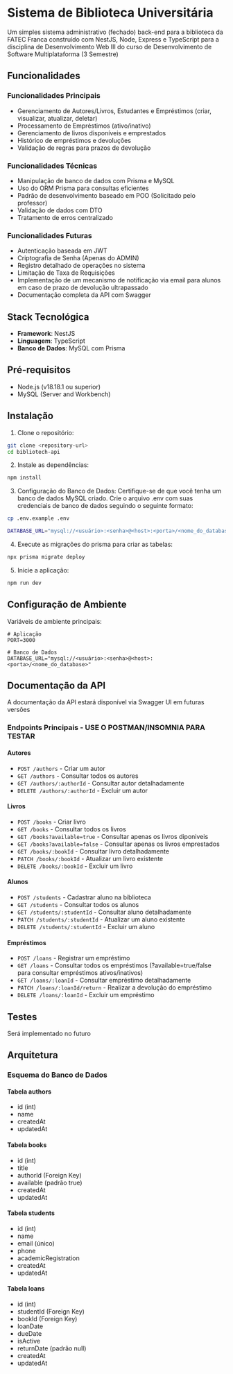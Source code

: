 # Sistema de Biblioteca Universitária

Um simples sistema administrativo (fechado) back-end para a biblioteca da FATEC Franca construído com NestJS, Node, Express e TypeScript para a disciplina de Desenvolvimento Web III do curso de Desenvolvimento de Software Multiplataforma (3 Semestre)

## Funcionalidades

### Funcionalidades Principais

- Gerenciamento de Autores/Livros, Estudantes e Empréstimos (criar, visualizar, atualizar, deletar)
- Processamento de Empréstimos (ativo/inativo)
- Gerenciamento de livros disponíveis e emprestados
- Histórico de empréstimos e devoluções
- Validação de regras para prazos de devolução

### Funcionalidades Técnicas

- Manipulação de banco de dados com Prisma e MySQL
- Uso do ORM Prisma para consultas eficientes
- Padrão de desenvolvimento baseado em POO (Solicitado pelo professor)
- Validação de dados com DTO
- Tratamento de erros centralizado

### Funcionalidades Futuras

- Autenticação baseada em JWT
- Criptografia de Senha (Apenas do ADMIN)
- Registro detalhado de operações no sistema
- Limitação de Taxa de Requisições
- Implementação de um mecanismo de notificação via email para alunos em caso de prazo de devolução ultrapassado
- Documentação completa da API com Swagger

## Stack Tecnológica

- **Framework**: NestJS
- **Linguagem**: TypeScript
- **Banco de Dados**: MySQL com Prisma

## Pré-requisitos

- Node.js (v18.18.1 ou superior)
- MySQL (Server and Workbench)

## Instalação

1. Clone o repositório:

```bash
git clone <repository-url>
cd bibliotech-api
```

2. Instale as dependências:

```bash
npm install
```

3. Configuração do Banco de Dados: Certifique-se de que você tenha um banco de dados MySQL criado. Crie o arquivo .env com suas credenciais de banco de dados seguindo o seguinte formato:

```bash
cp .env.example .env
```

```bash
DATABASE_URL="mysql://<usuário>:<senha>@<host>:<porta>/<nome_do_database>"
```

4. Execute as migrações do prisma para criar as tabelas:

```bash
npx prisma migrate deploy
```

5. Inicie a aplicação:

```bash
npm run dev
```

## Configuração de Ambiente

Variáveis de ambiente principais:

```env
# Aplicação
PORT=3000

# Banco de Dados
DATABASE_URL="mysql://<usuário>:<senha>@<host>:<porta>/<nome_do_database>"
```

## Documentação da API

A documentação da API estará disponível via Swagger UI em futuras versões

### Endpoints Principais - USE O POSTMAN/INSOMNIA PARA TESTAR

#### Autores

- `POST /authors` - Criar um autor
- `GET /authors` - Consultar todos os autores
- `GET /authors/:authorId` - Consultar autor detalhadamente
- `DELETE /authors/:authorId` - Excluir um autor

#### Livros

- `POST /books` - Criar livro
- `GET /books` - Consultar todos os livros
- `GET /books?available=true` - Consultar apenas os livros diponiveis
- `GET /books?available=false` - Consultar apenas os livros emprestados
- `GET /books/:bookId` - Consultar livro detalhadamente
- `PATCH /books/:bookId` - Atualizar um livro existente
- `DELETE /books/:bookId` - Excluir um livro

#### Alunos

- `POST /students` - Cadastrar aluno na biblioteca
- `GET /students` - Consultar todos os alunos
- `GET /students/:studentId` - Consultar aluno detalhadamente
- `PATCH /students/:studentId` - Atualizar um aluno existente
- `DELETE /students/:studentId` - Excluir um aluno

#### Empréstimos

- `POST /loans` - Registrar um empréstimo
- `GET /loans` - Consultar todos os empréstimos (?available=true/false para consultar empréstimos ativos/inativos)
- `GET /loans/:loanId` - Consultar empréstimo detalhadamente
- `PATCH /loans/:loanId/return` - Realizar a devolução do empréstimo
- `DELETE /loans/:loanId` - Excluir um empréstimo

## Testes

Será implementado no futuro

## Arquitetura

### Esquema do Banco de Dados

#### Tabela authors

- id (int)
- name
- createdAt
- updatedAt

#### Tabela books

- id (int)
- title
- authorId (Foreign Key)
- available (padrão true)
- createdAt
- updatedAt

#### Tabela students

- id (int)
- name
- email (único)
- phone
- academicRegistration
- createdAt
- updatedAt

#### Tabela loans

- id (int)
- studentId (Foreign Key)
- bookId (Foreign Key)
- loanDate
- dueDate
- isActive
- returnDate (padrão null)
- createdAt
- updatedAt
